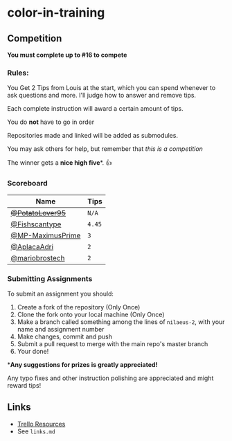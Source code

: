 # color-in-training

## Competition

**You must complete up to #16 to compete**

### Rules:

You Get 2 Tips from Louis at the start, which you can spend whenever to ask questions and more. I'll judge how to answer and remove tips.

Each complete instruction will award a certain amount of tips.

You do **not** have to go in order

Repositories made and linked will be added as submodules.

You may ask others for help, but remember that *this is a competition*

The winner gets a **nice high five***. 👍

### Scoreboard

| Name                                                   | Tips |
|--------------------------------------------------------|------|
| ~~[@PotatoLover95](https://github.com/PotatoLover95)~~     | `N/A` |
| [@Fishscantype](https://github.com/Fishscantype)       | `4.45` |
| [@MP-MaximusPrime](https://github.com/MP-MaximusPrime) | `3` |
| [@AplacaAdri](https://github.com/AlpacaAdri)   | `2` |
| [@mariobrostech](https://github.com/mariobrostech)   | `2` |

### Submitting Assignments

To submit an assignment you should:

1. Create a fork of the repository (Only Once)
2. Clone the fork onto your local machine (Only Once)
3. Make a branch called something among the lines of `nilaeus-2`, with your name and assignment number
4. Make changes, commit and push
5. Submit a pull request to merge with the main repo's master branch
6. Your done!

***Any suggestions for prizes is greatly appreciated!**

Any typo fixes and other instruction polishing are appreciated and might reward tips!

## Links

- [Trello Resources](https://trello.com/b/GhMxP7jw/%F0%9F%91%8Cresources)
- See `links.md`
